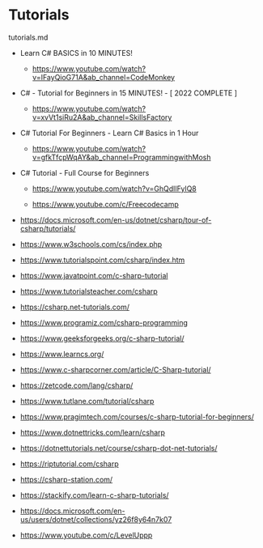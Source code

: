 # Tutorials

tutorials.md

*   Learn C# BASICS in 10 MINUTES!

    *   https://www.youtube.com/watch?v=IFayQioG71A&ab_channel=CodeMonkey

*   C# - Tutorial for Beginners in 15 MINUTES! - [ 2022 COMPLETE ]

    *   https://www.youtube.com/watch?v=xvVt1siRu2A&ab_channel=SkillsFactory

*   C# Tutorial For Beginners - Learn C# Basics in 1 Hour

    *   https://www.youtube.com/watch?v=gfkTfcpWqAY&ab_channel=ProgrammingwithMosh

*   C# Tutorial - Full Course for Beginners

    *   https://www.youtube.com/watch?v=GhQdlIFylQ8

    *   https://www.youtube.com/c/Freecodecamp

*   https://docs.microsoft.com/en-us/dotnet/csharp/tour-of-csharp/tutorials/

*   https://www.w3schools.com/cs/index.php

*   https://www.tutorialspoint.com/csharp/index.htm

*   https://www.javatpoint.com/c-sharp-tutorial

*   https://www.tutorialsteacher.com/csharp

*   https://csharp.net-tutorials.com/

*   https://www.programiz.com/csharp-programming

*   https://www.geeksforgeeks.org/c-sharp-tutorial/

*   https://www.learncs.org/

*   https://www.c-sharpcorner.com/article/C-Sharp-tutorial/

*   https://zetcode.com/lang/csharp/

*   https://www.tutlane.com/tutorial/csharp

*   https://www.pragimtech.com/courses/c-sharp-tutorial-for-beginners/

*   https://www.dotnettricks.com/learn/csharp

*   https://dotnettutorials.net/course/csharp-dot-net-tutorials/

*   https://riptutorial.com/csharp

*   https://csharp-station.com/

*   https://stackify.com/learn-c-sharp-tutorials/

*   https://docs.microsoft.com/en-us/users/dotnet/collections/yz26f8y64n7k07

*   https://www.youtube.com/c/LevelUppp